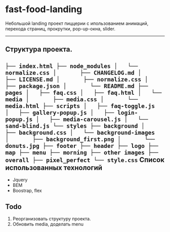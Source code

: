 fast-food-landing
=====================

Небольшой landing проект пиццерии с ипользованием анимаций, перехода страниц, прокрутки, pop-up-окна, slider. 
***


Структура проекта. 
-----------------------------------
`
├── index.html
├── node_modules
│   └── normalize.css
│       ├── CHANGELOG.md
│       ├── LICENSE.md
│       ├── normalize.css
│       ├── package.json
│       └── README.md
├── pages
│   ├── faq.css
│   ├── faq.html
│   └── media
│       ├── media.css
│       └── media.html
├── scripts
│   ├── faq-toggle.js
│   ├── gallery-popup.js
│   ├── login-popup.js
│   ├── media-carousel.js
│   └── sand-blind.js
└── styles
    ├── background
    │   ├── background.css
    │   └── background-images
    │       ├── background_first.png
    │       └── donuts.jpg
    ├── footer
    ├── header
    ├── logo
    ├── map
    ├── menu
    ├── morning
    ├── other images
    ├── overall
    ├── pixel_perfect
    └── style.css
`
Список использованных технологий
-----------------------------------
* Jquery
* BEM
* Boostrap, flex

Todo
-----------------------------------
1. Реорганизовать структуру проекта. 
2. Обновить media, доделать menu


